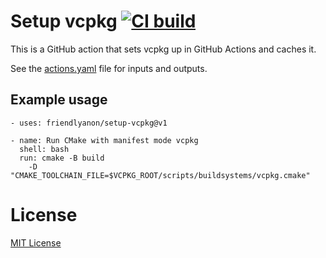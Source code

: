 # Setup vcpkg [![CI build][1]][2]

This is a GitHub action that sets vcpkg up in GitHub Actions and caches it.

See the [actions.yaml](actions.yaml) file for inputs and outputs.

## Example usage

    - uses: friendlyanon/setup-vcpkg@v1
    
    - name: Run CMake with manifest mode vcpkg
      shell: bash
      run: cmake -B build
        -D "CMAKE_TOOLCHAIN_FILE=$VCPKG_ROOT/scripts/buildsystems/vcpkg.cmake"

# License
[MIT License](LICENSE)

[1]: https://github.com/friendlyanon/setup-vcpkg/workflows/CI/badge.svg
[2]: https://github.com/friendlyanon/setup-vcpkg/actions?query=workflow%3ACI+branch%3Amaster
